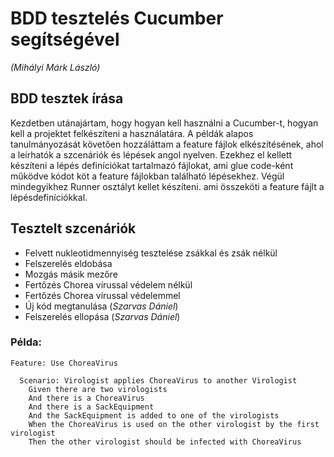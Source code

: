 # BDD tesztelés Cucumber segítségével
_(Mihályi Márk László)_

## BDD tesztek írása
Kezdetben utánajártam, hogy hogyan kell használni a Cucumber-t, hogyan kell a projektet felkészíteni a használatára. A példák alapos tanulmányozását követően hozzáláttam a feature fájlok elkészítésének, ahol a leírhatók a szcenáriók és lépések angol nyelven. Ezekhez el kellett készíteni a lépés definíciókat tartalmazó fájlokat, ami glue code-ként működve kódot köt a feature fájlokban található lépésekhez. Végül mindegyikhez Runner osztályt kellet készíteni. ami összeköti a feature fájlt a lépésdefiníciókkal.

## Tesztelt szcenáriók
- Felvett nukleotidmennyiség tesztelése zsákkal és zsák nélkül
- Felszerelés eldobása
- Mozgás másik mezőre
- Fertőzés Chorea vírussal védelem nélkül
- Fertőzés Chorea vírussal védelemmel
- Új kód megtanulása (_Szarvas Dániel_)
- Felszerelés ellopása (_Szarvas Dániel_)

### Példa:

```gherkin
Feature: Use ChoreaVirus

  Scenario: Virologist applies ChoreaVirus to another Virologist
    Given there are two virologists
    And there is a ChoreaVirus
    And there is a SackEquipment
    And the SackEquipment is added to one of the virologists
    When the ChoreaVirus is used on the other virologist by the first virologist
    Then the other virologist should be infected with ChoreaVirus
```